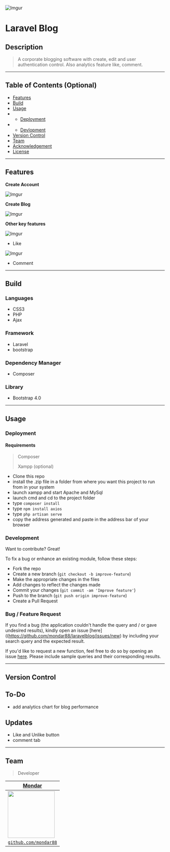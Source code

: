 ![Imgur](https://i.imgur.com/l6RfKzA.gif)



# Laravel Blog




## Description

> A corporate blogging software with create, edit and user authentication control. Also analytics feature like, comment.

---

## Table of Contents (Optional)




- [Features](#features)
- [Build](#build)
- [Usage](#usage)
-  - [Deployment](#deployment)
-  - [Devlopment](#development)
- [Version Control](#version)
- [Team](#team)
- [Acknowledgement](#acknowledgement)
- [License](#license)



---

## Features



**Create Account**

![Imgur](https://i.imgur.com/JXo3u1h.gif)

**Create Blog**

![Imgur](https://i.imgur.com/6rqxrqu.gif)

**Other key features**

![Imgur](https://i.imgur.com/aOd3cFF.gif)
- Like


![Imgur](https://i.imgur.com/juuaqEg.gif)
- Comment

---

## Build
### Languages
- CSS3
- PHP
- Ajax
### Framework
- Laravel
- bootstrap
### Dependency Manager
- Composer
### Library
- Bootstrap 4.0

---

## Usage
### Deployment
#### Requirements
> Composer
>
>  Xampp (optional)
- Clone this repo
- install the .zip file in a folder from where you want this project to run from in your system
- launch xampp and start Apache and MySql
- launch cmd and cd to the project folder
- type `composer install`
- type `npm install axios`
- type `php artisan serve`
- copy the address generated and paste in the address bar of your browser

### Development
Want to contribute? Great!

To fix a bug or enhance an existing module, follow these steps:

- Fork the repo
- Create a new branch (`git checkout -b improve-feature`)
- Make the appropriate changes in the files
- Add changes to reflect the changes made
- Commit your changes (`git commit -am 'Improve feature'`)
- Push to the branch (`git push origin improve-feature`)
- Create a Pull Request

### Bug / Feature Request

If you find a bug (the application couldn't handle the query and / or gave undesired results), kindly open an issue [here]((https://github.com/mondar88/laravelblog/issues/new) by including your search query and the expected result.

If you'd like to request a new function, feel free to do so by opening an issue [here](https://github.com/mondar88/laravelblog/issues/new). Please include sample queries and their corresponding results.

---

## Version Control
## To-Do
- add analytics chart for blog performance


## Updates
- Like and Unlike button
- comment tab


---

## Team

> Developer

| <a href="#" target="_blank">**Mondar**</a> |
| :---: |
| <img src="https://i.imgur.com/ztwrGnn.png" align="left" height="auto" width="148" > |
| <a href="http://github.com/mondar88" target="_blank">`github.com/mondar88`</a> |